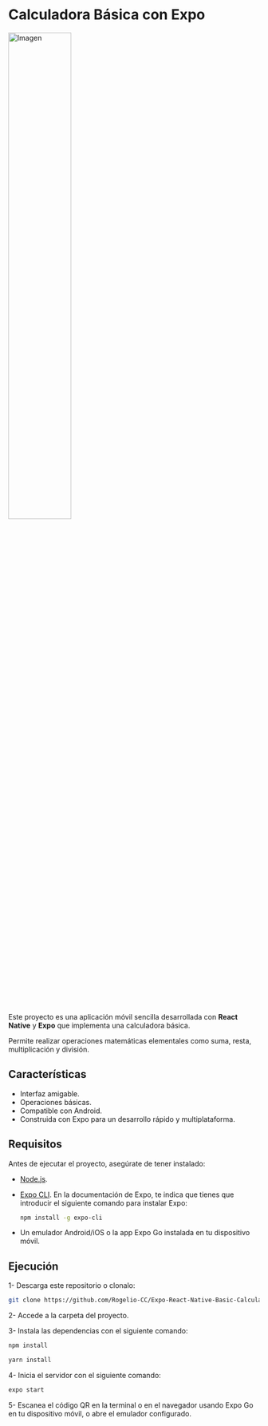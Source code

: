 # Calculadora Básica con Expo

<img src="https://github.com/user-attachments/assets/252515f9-ef57-4b4f-be70-766050c74f14" alt="Imagen" width="50%" />


Este proyecto es una aplicación móvil sencilla desarrollada con **React Native** y **Expo** que implementa una calculadora básica.  

Permite realizar operaciones matemáticas elementales como suma, resta, multiplicación y división.


##  Características
- Interfaz amigable.
- Operaciones básicas.
- Compatible con Android.
- Construida con Expo para un desarrollo rápido y multiplataforma.


##  Requisitos

Antes de ejecutar el proyecto, asegúrate de tener instalado:

- [Node.js](https://nodejs.org/).
- [Expo CLI](https://docs.expo.dev/get-started/installation/).
En la documentación de Expo, te indica que tienes que introducir el siguiente comando para instalar Expo:

  ```bash
  npm install -g expo-cli
  ```
- Un emulador Android/iOS o la app Expo Go instalada en tu dispositivo móvil.

## Ejecución

1- Descarga este repositorio o clonalo:
  ```bash
  git clone https://github.com/Rogelio-CC/Expo-React-Native-Basic-Calculator.git
  ```

2- Accede a la carpeta del proyecto.

3- Instala las dependencias con el siguiente comando:
  ```bash
  npm install
  ```
  ```bash
  yarn install
  ```

4- Inicia el servidor con el siguiente comando:
  ```bash
  expo start
  ```

5- Escanea el código QR en la terminal o en el navegador usando Expo Go en tu dispositivo móvil, o abre el emulador configurado.


